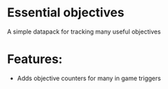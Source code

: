 # Essential objectives
A simple datapack for tracking many useful objectives

# Features:
- Adds objective counters for many in game triggers
